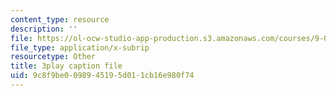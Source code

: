 ```yaml
---
content_type: resource
description: ''
file: https://ol-ocw-studio-app-production.s3.amazonaws.com/courses/9-00sc-introduction-to-psychology-fall-2011/9c8f9be0098945195d011cb16e980f74_gRe7dy2HSTg.srt
file_type: application/x-subrip
resourcetype: Other
title: 3play caption file
uid: 9c8f9be0-0989-4519-5d01-1cb16e980f74
---
```


